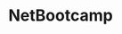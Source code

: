 # NetBootcamp     
      
    
    
            
      
       
          
      
   
   
  
  
  
 
 
